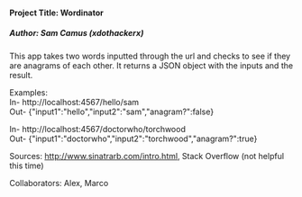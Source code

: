 <h4>Project Title: Wordinator</h4>
<h5>Author: Sam Camus (xdothackerx) </h5>

This app takes two words inputted through the url and checks to see if they are anagrams of each other. It returns a JSON object with the inputs and the result.

Examples:  
In- http://localhost:4567/hello/sam  
Out- {"input1":"hello","input2":"sam","anagram?":false}

In- http://localhost:4567/doctorwho/torchwood  
Out- {"input1":"doctorwho","input2":"torchwood","anagram?":true}

Sources: http://www.sinatrarb.com/intro.html, Stack Overflow (not helpful this time) 

Collaborators: Alex, Marco
